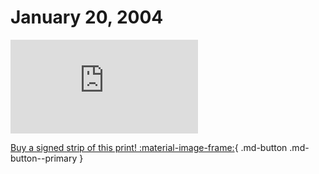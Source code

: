 # January 20, 2004

![](https://www.achewood.com/comic.php?date=01202004)

[Buy a signed strip of this print! :material-image-frame:](https://achewood-holiday-pop-up.myshopify.com/products/strip#01202004){ .md-button .md-button--primary }

